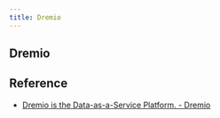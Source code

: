 ```yaml
---
title: Dremio
---
```


## Dremio


## Reference
* [Dremio is the Data\-as\-a\-Service Platform\. \- Dremio](https://www.dremio.com/)
